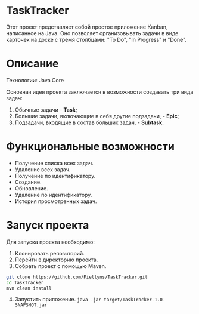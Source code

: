 # TaskTracker
Этот проект представляет собой простое приложение Kanban, написанное на Java. Оно позволяет организовывать задачи в виде карточек на доске с тремя столбцами: "To Do", "In Progress" и "Done".
# Описание

Технологии: Java Core

Основная идея проекта заключается в возможности создавать три вида задач:
1. Обычные задачи - **Task**;
2. Большие задачи, включающие в себя другие подзадачи, - **Epic**;
3. Подзадачи, входящие в состав больших задач, - **Subtask**.

# Функциональные возможности
- Получение списка всех задач.
- Удаление всех задач.
- Получение по идентификатору.
- Создание.
- Обновление.
- Удаление по идентификатору.
- История просмотренных задач.

# Запуск проекта
Для запуска проекта необходимо:

1. Клонировать репозиторий.
2. Перейти в директорию проекта.
3. Собрать проект с помощью Maven.
```sh
git clone https://github.com/Fiellyns/TaskTracker.git
cd TaskTracker
mvn clean install
```
4. Запустить приложение.
``java -jar target/TaskTracker-1.0-SNAPSHOT.jar``
